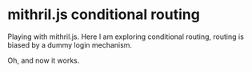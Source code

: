 # mithril.js conditional routing
Playing with mithril.js. Here I am exploring conditional routing, routing is biased by a dummy login mechanism.

Oh, and now it works.
